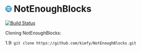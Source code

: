 <img src="https://raw.githubusercontent.com/kimfy/NotEnoughBlocks/MC-1.7.10/resources/artwork/buttons/logo-button-blue-512px.png" width="4%"></img> NotEnoughBlocks
===
[![Build Status](https://drone.io/github.com/kimfy/NotEnoughBlocks/status.png)](https://drone.io/github.com/kimfy/NotEnoughBlocks/latest)

Cloning NotEnoughBlocks:

1.9: `git clone https://github.com/kimfy/NotEnoughBlocks.git`